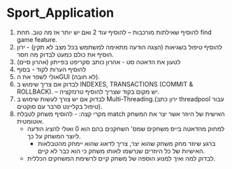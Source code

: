 # Sport_Application
1) להוסיף שאילתות מורכבות – להוסיף עוד 2 ואם יש יותר אז מה טוב. תחת find game feature.
2) להוסיף טיפול בשגיאות (הצגה הודעה מתאימה למשתמש בכל מצב לא תקין)  - ירון הוסיף את כולם כמעט לבדוק מה חסר.
3) לטעון את הדאטה סט - אהרון כותב סקריפט בפייתון (אהרון סיים)
4) להוסיף הערות לקוד - בסוף
5) אולי לשפר את הGUI (לא חובה).
6) לבדוק אם צריך שימוש ב INDEXES, TRANSACTIONS (COMMIT & ROLLBACK). – יש מקום בקוד שצריך להוסיף טרנזקציה.
7) לבדוק אם יש צורך לעשות שימוש ב Multi-Threading.(ירון כתב threadpool  עבור טיפול בקליינט סרבר עם סוקטים).
8) מקרי קצה: - להוסיף משחק לטבלת match  האישית של היוזר אשר יצר את המשחק אוטומטית.
	- למחוק מהדאטה בייס משחקים שמס' השחקנים בהם הוא 0 ואולי להציג הודעה ליוצר המשחק על כך.
    	- ברגע שיוזר מחק משחק שהוא יצר, צריך לדאוג שהוא יימחק מהטבלאות האישיות של כל היוזרים שנרשמו לאותו משחק כי הוא כבר לא קיים.
	- לבדוק למה ואיך למנוע הוספה של משחק קיים לרשימת המשחקים הכללית.

